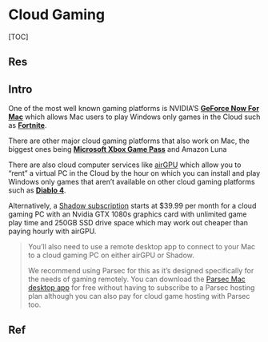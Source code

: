 # Cloud Gaming

[TOC]



## Res


## Intro
One of the most well known gaming platforms is NVIDIA’S [**GeForce Now For Mac**](https://machow2.com/geforce-now-mac-review/) which allows Mac users to play Windows only games in the Cloud such as [**Fortnite**](https://machow2.com/play-fortnite-save-world-mac/).

There are other major cloud gaming platforms that also work on Mac, the biggest ones being [**Microsoft Xbox Game Pass**](https://machow2.com/play-xbox-games-mac/) and Amazon Luna

There are also cloud computer services like [airGPU](https://airgpu.com/) which allow you to “rent” a virtual PC in the Cloud by the hour on which you can install and play Windows only games that aren’t available on other cloud gaming platforms such as [**Diablo 4**](https://machow2.com/diablo-4-mac/).

Alternatively, a [Shadow subscription](https://shadow.tech/) starts at $39.99 per month for a cloud gaming PC with an Nvidia GTX 1080s graphics card with unlimited game play time and 250GB SSD drive space which may work out cheaper than paying hourly with airGPU.

> You’ll also need to use a remote desktop app to connect to your Mac to a cloud gaming PC on either airGPU or Shadow.
> 
> We recommend using Parsec for this as it’s designed specifically for the needs of gaming remotely. You can download the [Parsec Mac desktop app](https://parsec.app/downloads) for free without having to subscribe to a Parsec hosting plan although you can also pay for cloud game hosting with Parsec too.



## Ref
[8 Best Ways To Play Windows PC Games On Mac (inc. M1/M2 Macs)]: https://machow2.com/best-way-play-windows-games-mac/#7_Use_An_Unofficial_Port

